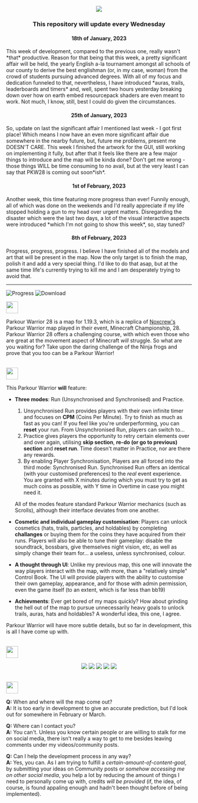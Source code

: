 <p align="center">
  <a href="https://youtube.com/c/LightedTechnology">
  <img src="https://cdn.discordapp.com/attachments/879977373859196939/1062690105065750568/Parkour_Warrior.png"> </a>
  <h3 align="center"> This repository will update every Wednesday </h3>
  
  <h4 align="center"> 18th of January, 2023 </h4>
  This week of development, compared to the previous one, really wasn't *that* productive. Reason for that being that this week, a pretty significant affair will be held, the yearly English a-la tournament amongst all schools of our county to derive the best englishman (or, in my case, woman) from the crowd of students pursuing advanced degrees. With all of my focus and dedication funneled to that, nevertheless, I have introduced *auras, trails, leaderboards and timers* and, well, spent two hours yesterday breaking down over how on earth embed resourcepack shaders are even meant to work. Not much, I know, still, best I could do given the circumstances.

  <h4 align="center"> 25th of January, 2023 </h4>
  So, update on last the significant affair I mentioned last week - I got first place! Which means I now have an even more significant affair due somewhere in the nearby future, but, future me problems, present me DOESN'T CARE. This week I finished the artwork for the GUI, still working on implementing it fully, but after that it feels like there are a few major things to introduce and the map will be kinda done? Don't get me wrong - those things WILL be time consuming to no avail, but at the very least I can say that PKW28 is coming out soon*ish*.

<h4 align="center"> 1st of February, 2023 </h4>
Another week, this time featuring more progress than ever! Funnily enough, all of which was done on the weekends and I'd really appreciate if my life stopped holding a gun to my head over urgent matters. Disregarding the disaster which were the last two days, a lot of the visual interactive aspects were introduced *which I'm not going to show this week*, so, stay tuned? 
<h4 align="center"> 8th of February, 2023 </h4>
Progress, progress, progress. I believe I have finished all of the models and art that will be present in the map. Now the only target is to finish the map, polish it and add a very special thing. I'd like to do that asap, but at the same time life's currently trying to kill me and I am desperately trying to avoid that.

</p>

---

![Progress](https://img.shields.io/badge/Progress%3A-55%25-success?style=for-the-badge&logo=hackthebox)
![Download](https://img.shields.io/badge/Download%3A-Soonish-red?style=for-the-badge&logo=dropbox)

<img src="https://cdn.discordapp.com/attachments/879977373859196939/1062692031593459772/Info.png" height=32>

Parkour Warrior 28 is a map for 1.19.3, which is a replica of [Noxcrew's](https://noxcrew.com/) Parkour Warrior map played in their event, Minecraft Championship, 28. Parkour Warrior 28 offers a challenging course, with which even those who are great at the movement aspect of Minecraft *will* struggle. So what are you waiting for? Take upon the daring challenge of the Ninja frogs and prove that you too can be a Parkour Warrior!

</br>

<img src="https://cdn.discordapp.com/attachments/879977373859196939/1062693052742914109/features.png" height=32>

This Parkour Warrior **will** feature:

- **Three modes**: Run (Unsynchronised and Synchronised) and Practice.
  1. Unsynchronised Run provides players with their own infinite timer and focuses on **CPM** (Coins Per Minute). Try to finish as much as fast as you can! If you feel like you're underperforming, you can **reset** your run. From Unsynchronised Run, players can switch to...
  2. Practice gives players the opportunity to retry certain elements over and over again, utilising **skip section**, **re-do (or go to previous) section** and **reset run**. Time doesn't matter in Practice, nor are there any rewards.
  3. By enabling Player Synchronisation, Players are all forced into the third mode: Synchronised Run. Synchronised Run offers an identical (with your customised preferences) to the *real* event experience. You are granted with X minutes during which you must try to get as much coins as possible, with Y time in Overtime in case you might need it.
  
  All of the modes feature standard Parkour Warrior mechanics (such as Scrolls), although their interface deviates from one another.
- **Cosmetic and individual gameplay customisation**: Players can unlock cosmetics (hats, trails, particles, and holdables) by completing **challanges** or buying them for the coins they have acquired from their runs. Players will also be able to tune their gameplay: disable the soundtrack, bossbars, give themselves night vision, etc, as well as simply change their team for... a useless, unless synchronised, colour. 
- **A thought through UI**: Unlike my previous map, this one will innovate the way players interact with the map, with more, than a "relatively simple" Control Book. The UI will provide players with the ability to customise their own gameplay, appearance, and for those with admin permission, even the game itself (to an extent, which is far less than bb19)
- **Achievments**: Ever get bored of my maps quickly? How about grinding the hell out of the map to pursue unnecessarily heavy goals to unlock trails, auras, hats and holdables? A wonderful idea, this one, I agree.

Parkour Warrior will have more subtle details, but so far in development, this is all I have come up with.

<br>

<img src="https://cdn.discordapp.com/attachments/879977373859196939/1062692031232741466/Teasers.png" height=32>

<p align="center">
<img src="https://cdn.discordapp.com/attachments/879977373859196939/1062710777737400421/2023-01-11_18.30.51.png">
<img src="https://cdn.discordapp.com/attachments/879977373859196939/1062710778874040330/2023-01-11_18.32.17.png">
<img src="https://cdn.discordapp.com/attachments/879977373859196939/1062710778471391272/2023-01-11_18.31.49.png">
<img src="https://cdn.discordapp.com/attachments/879977373859196939/1072876636074151986/2023-02-08_19.46.49.png">
<img src="https://cdn.discordapp.com/attachments/879977373859196939/1072876636376154192/2023-02-08_19.47.53.png">
</p>

<br>

<img src="https://cdn.discordapp.com/attachments/879977373859196939/1062691893554708530/For_Anyone_Questioning.png" height=32>

**Q:** When and where will the map come out?\
**A:** It is too early in development to give an accurate prediction, but I'd look out for somewhere in February or March.

**Q:** Where can I contact you?\
**A:** You can't. Unless you know certain people or are willing to stalk for me on social media, there isn't really a way to get to me besides leaving comments under my videos/community posts.

**Q:** Can I help the development process in any way?\
**A:** Yes, you can. As I am trying to fulfill a *certain-amount-of-content-goal*, by submitting your ideas on Community posts or *somehow accessing me on other social media*, you help a lot by reducing the amount of things I need to personally come up with, credits *will be provided* (if, the idea, of course, is found appaling enough and hadn't been thought before of being implemented).
